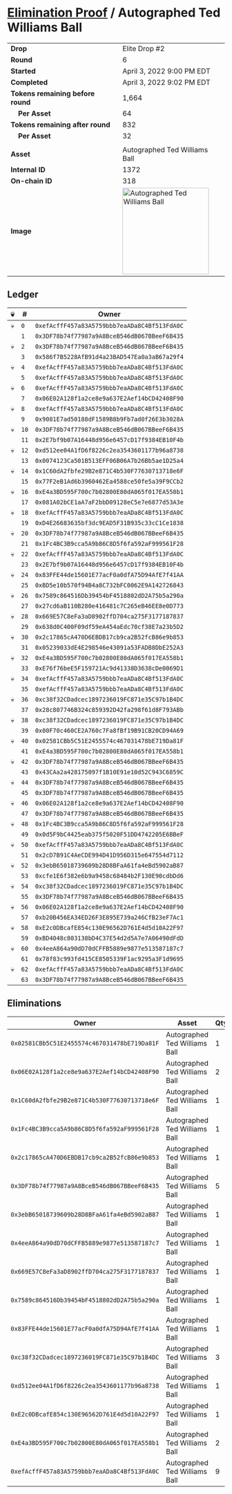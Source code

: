 # [Elimination Proof](./readme.md) / Autographed Ted Williams Ball

|||
|---|---|
| **Drop** | Elite Drop #2 |
| **Round** | 6 |
| **Started** | April 3, 2022 9:00 PM EDT |
| **Completed** | April 3, 2022 9:02 PM EDT |
| **Tokens remaining before round** | 1,664 |
| **&nbsp;&nbsp;&nbsp;&nbsp;Per Asset** | 64 |
| **Tokens remaining after round** | 832 |
| **&nbsp;&nbsp;&nbsp;&nbsp;Per Asset** | 32 |
| | |
| **Asset** | Autographed Ted Williams Ball |
| **Internal ID** | 1372 |
| **On-chain ID** | 318 |
| **Image** | <img src="https://tcdn.blokpax.com/95e5eeed-5f0f-49c7-a50f-824e174aad9b/fbf250aca6632c7a381c650b9057e70a83d1089c88df6e6809b2a34429d1f760.png" height="200" alt="Autographed Ted Williams Ball" /> |

## Ledger

| 💀 | # | Owner |
| --- | --- | --- |
| 💀 | `0` | `0xefAcffF457a83A5759bbb7eaADa8C4Bf513FdA0C` |
|  | `1` | `0x3DF78b74f77987a9A8BceB546dB067BBeeF6B435` |
| 💀 | `2` | `0x3DF78b74f77987a9A8BceB546dB067BBeeF6B435` |
|  | `3` | `0x586f7B5228AfB91d4a23BAD547Ea0a3aB67a29f4` |
| 💀 | `4` | `0xefAcffF457a83A5759bbb7eaADa8C4Bf513FdA0C` |
|  | `5` | `0xefAcffF457a83A5759bbb7eaADa8C4Bf513FdA0C` |
| 💀 | `6` | `0xefAcffF457a83A5759bbb7eaADa8C4Bf513FdA0C` |
|  | `7` | `0x06E02A128f1a2ce8e9a637E2Aef14bCD42408F90` |
| 💀 | `8` | `0xefAcffF457a83A5759bbb7eaADa8C4Bf513FdA0C` |
|  | `9` | `0x9081E7ad50188dF1589B8b9Fb7ad0f26E3b3028A` |
| 💀 | `10` | `0x3DF78b74f77987a9A8BceB546dB067BBeeF6B435` |
|  | `11` | `0x2E7bf9b07A16448d956e6457cD17f9384EB10F4b` |
| 💀 | `12` | `0xd512ee04A1fD6f8226c2ea3543601177b96a8738` |
|  | `13` | `0x0074123Ca501B513EFF06B06A7b26Bb5ae1D25a4` |
| 💀 | `14` | `0x1C60dA2fbfe29B2e871C4b530F77630713718e6F` |
|  | `15` | `0x77F2eB1Ad6b3960462Ea4588ce50fe5a39F9CCb2` |
| 💀 | `16` | `0xE4a3BD595F700c7b02800E80dA065f017EA558b1` |
|  | `17` | `0x081A02bCE1aA7aF2bbD09128eC5e7e6877d53A3e` |
| 💀 | `18` | `0xefAcffF457a83A5759bbb7eaADa8C4Bf513FdA0C` |
|  | `19` | `0xD4E26683635bf3dc9EAD5F31B935c33cC1Ce1838` |
| 💀 | `20` | `0x3DF78b74f77987a9A8BceB546dB067BBeeF6B435` |
|  | `21` | `0x1Fc4BC3B9cca5A9b86C8D5f6fa592aF999561F28` |
| 💀 | `22` | `0xefAcffF457a83A5759bbb7eaADa8C4Bf513FdA0C` |
|  | `23` | `0x2E7bf9b07A16448d956e6457cD17f9384EB10F4b` |
| 💀 | `24` | `0x83FFE44de15601E77acF0a0dfA75D94AfE7f41AA` |
|  | `25` | `0xBD5e10b570f94B4a8C732bFC0062E9A142726843` |
| 💀 | `26` | `0x7589c864516Db39454bF4518802dD2A75b5a290a` |
|  | `27` | `0x27cd6aB110B280e416481c7C265eB46EE8e0D773` |
| 💀 | `28` | `0x669E57C8eFa3aD8902ffD704ca275F3177187837` |
|  | `29` | `0x638d0C400F09df59eA454aEdc70cf38E7a23b5D2` |
| 💀 | `30` | `0x2c17865cA470D6EBDB17cb9ca2B52fcB86e9b853` |
|  | `31` | `0x05239033dE4E298546e43091a53FADB8DbE252A3` |
| 💀 | `32` | `0xE4a3BD595F700c7b02800E80dA065f017EA558b1` |
|  | `33` | `0xE76f76beE5F159721Ac9d41338D3638cDe0069D1` |
| 💀 | `34` | `0xefAcffF457a83A5759bbb7eaADa8C4Bf513FdA0C` |
|  | `35` | `0xefAcffF457a83A5759bbb7eaADa8C4Bf513FdA0C` |
| 💀 | `36` | `0xc38f32CDadcec1897236019FC871e35C97b1B4DC` |
|  | `37` | `0x28c807746B324c859392D42fa298f61d8F793ABb` |
| 💀 | `38` | `0xc38f32CDadcec1897236019FC871e35C97b1B4DC` |
|  | `39` | `0x00F70c460CE2A760c7Fa8fBf19B91CB20CD94A69` |
| 💀 | `40` | `0x02581CBb5C51E2455574c467031478bE719Da81F` |
|  | `41` | `0xE4a3BD595F700c7b02800E80dA065f017EA558b1` |
| 💀 | `42` | `0x3DF78b74f77987a9A8BceB546dB067BBeeF6B435` |
|  | `43` | `0x43CAa2a428175097f1B10E91e10d52C943C6859C` |
| 💀 | `44` | `0x3DF78b74f77987a9A8BceB546dB067BBeeF6B435` |
|  | `45` | `0x3DF78b74f77987a9A8BceB546dB067BBeeF6B435` |
| 💀 | `46` | `0x06E02A128f1a2ce8e9a637E2Aef14bCD42408F90` |
|  | `47` | `0x3DF78b74f77987a9A8BceB546dB067BBeeF6B435` |
| 💀 | `48` | `0x1Fc4BC3B9cca5A9b86C8D5f6fa592aF999561F28` |
|  | `49` | `0x0d5F9bC4425eab375f5020F51DD4742205E6BBeF` |
| 💀 | `50` | `0xefAcffF457a83A5759bbb7eaADa8C4Bf513FdA0C` |
|  | `51` | `0x2cD7B91C4AeCDE994D41D956D315e647554d7112` |
| 💀 | `52` | `0x3ebB65018739609b28D8BFaA61fa4eBd5902aB87` |
|  | `53` | `0xcfe1E6f382e6b9a9458c68484b2F130E90cdbDd6` |
| 💀 | `54` | `0xc38f32CDadcec1897236019FC871e35C97b1B4DC` |
|  | `55` | `0x3DF78b74f77987a9A8BceB546dB067BBeeF6B435` |
| 💀 | `56` | `0x06E02A128f1a2ce8e9a637E2Aef14bCD42408F90` |
|  | `57` | `0xb20B456EA34ED26F3E895E739a246CfB23eF7Ac1` |
| 💀 | `58` | `0xE2c0DBcafE854c130E96562D761E4d5d10A22F97` |
|  | `59` | `0xBD4048c803138bD4C37E54d2d5A7e7A06490dFdD` |
| 💀 | `60` | `0x4eeA864a90dD70dCFFB5889e9877e513587187c7` |
|  | `61` | `0x78f83c993fd415CE8505339F1ac9295a3F1d9695` |
| 💀 | `62` | `0xefAcffF457a83A5759bbb7eaADa8C4Bf513FdA0C` |
|  | `63` | `0x3DF78b74f77987a9A8BceB546dB067BBeeF6B435` |


## Eliminations

| Owner | Asset | Qty. | Transaction |
| --- | --- | --- | --- |
| `0x02581CBb5C51E2455574c467031478bE719Da81F` | Autographed Ted Williams Ball | 1 | [Polygonscan](https://polygonscan.com/tx/0x75edc1252339ab89acb2efbe64edb90c9547640defd722844f5e8155972306d9) |
| `0x06E02A128f1a2ce8e9a637E2Aef14bCD42408F90` | Autographed Ted Williams Ball | 2 | [Polygonscan](https://polygonscan.com/tx/0xb839587df2d1e4c868c855b11d637b36108381958314c1d3ad8b42e0ecb34ebb) |
| `0x1C60dA2fbfe29B2e871C4b530F77630713718e6F` | Autographed Ted Williams Ball | 1 | [Polygonscan](https://polygonscan.com/tx/0x43fb3018e77dadaab6d3a691bf9da477606b0ee8b20671395061b37958a471b0) |
| `0x1Fc4BC3B9cca5A9b86C8D5f6fa592aF999561F28` | Autographed Ted Williams Ball | 1 | [Polygonscan](https://polygonscan.com/tx/0x563e1b86d1b24e0e32655ff1af1306b0eb0533e37303380ed38c3ee20b573591) |
| `0x2c17865cA470D6EBDB17cb9ca2B52fcB86e9b853` | Autographed Ted Williams Ball | 1 | [Polygonscan](https://polygonscan.com/tx/0x5fe298f0b4c13a3f23d53e1939c5d89acfec58f042f957ee3e2df0a9670a008f) |
| `0x3DF78b74f77987a9A8BceB546dB067BBeeF6B435` | Autographed Ted Williams Ball | 5 | [Polygonscan](https://polygonscan.com/tx/0xcb0aeb9c29fb33144ac9ee152b6af981fade81dbcba50491fe87db4948450071) |
| `0x3ebB65018739609b28D8BFaA61fa4eBd5902aB87` | Autographed Ted Williams Ball | 1 | [Polygonscan](https://polygonscan.com/tx/0x90c049b188fe92a75159e6b14706727718acda2be35d46cda5d6e7abe852689e) |
| `0x4eeA864a90dD70dCFFB5889e9877e513587187c7` | Autographed Ted Williams Ball | 1 | [Polygonscan](https://polygonscan.com/tx/0x05a32e0714ac5f046074dc0a1617786eae7e08e17cd82016aeee03683b58bcb1) |
| `0x669E57C8eFa3aD8902ffD704ca275F3177187837` | Autographed Ted Williams Ball | 1 | [Polygonscan](https://polygonscan.com/tx/0xd59383b16ecbae5d40864de71c2c1d027ec056d85f2bc73b8f8c0be52f2be765) |
| `0x7589c864516Db39454bF4518802dD2A75b5a290a` | Autographed Ted Williams Ball | 1 | [Polygonscan](https://polygonscan.com/tx/0xd0cded95e79322013264a83649f507941cd1799f2cab87d685a6e69b2350e081) |
| `0x83FFE44de15601E77acF0a0dfA75D94AfE7f41AA` | Autographed Ted Williams Ball | 1 | [Polygonscan](https://polygonscan.com/tx/0x7710bc14dc2eb77f66d1d3b43ca0f53bbc252330e977420b64cc642e9b4b4f49) |
| `0xc38f32CDadcec1897236019FC871e35C97b1B4DC` | Autographed Ted Williams Ball | 3 | [Polygonscan](https://polygonscan.com/tx/0xde36acb2af4ca6304e87c4b1dfb28094de1b116207404e0b3197d3fc7763d862) |
| `0xd512ee04A1fD6f8226c2ea3543601177b96a8738` | Autographed Ted Williams Ball | 1 | [Polygonscan](https://polygonscan.com/tx/0x81a4c7ebb59b41d740466ea98fc524f6a2466a1b87934d20f7a1eea68174a077) |
| `0xE2c0DBcafE854c130E96562D761E4d5d10A22F97` | Autographed Ted Williams Ball | 1 | [Polygonscan](https://polygonscan.com/tx/0x5387326852c7e16b1d70b7f4ac7eeba933c658a991a247e81a674bddad6fd50a) |
| `0xE4a3BD595F700c7b02800E80dA065f017EA558b1` | Autographed Ted Williams Ball | 2 | [Polygonscan](https://polygonscan.com/tx/0xb07e6620d0247d00af2c228a4f399060a9c38a4bce64655d300450c12c223619) |
| `0xefAcffF457a83A5759bbb7eaADa8C4Bf513FdA0C` | Autographed Ted Williams Ball | 9 | [Polygonscan](https://polygonscan.com/tx/0x132384ad55f993f59766c874a590e685e3d08235093a870262a68eb172e77610) |
